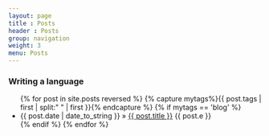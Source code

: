 ```yaml
---
layout: page
title : Posts
header : Posts
group: navigation
weight: 3
menu: Posts
---
```



<h3> Writing a language </h3>
<div class="posts">
  <ul>
  {% for post in site.posts reversed %}
  {% capture mytags%}{{ post.tags | first | split:" " | first }}{% endcapture %}
  {% if mytags == 'blog' %}
  <li><span>{{ post.date | date_to_string }}</span> &raquo; <a href="{{ BASE_PATH }}{{ post.url  }}">{{ post.title }}</a> {{ post.e }}</li>
  {% endif %}
  {% endfor %}
  </ul>
</div-->
